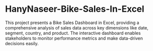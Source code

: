 # HanyNaseer-Bike-Sales-In-Excel
This project presents a Bike Sales Dashboard in Excel, providing a comprehensive analysis of sales data across key dimensions like date, segment, country, and product. The interactive dashboard enables stakeholders to monitor performance metrics and make data-driven decisions easily.
